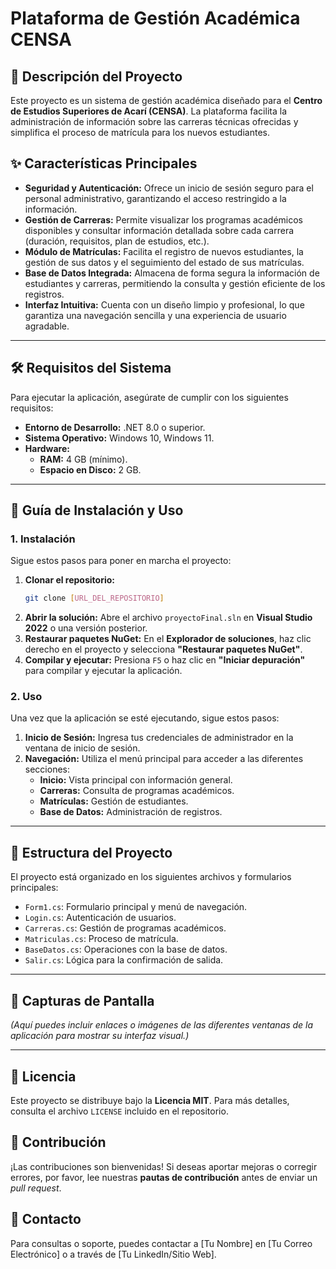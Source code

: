 # Plataforma de Gestión Académica CENSA



## 📝 Descripción del Proyecto

Este proyecto es un sistema de gestión académica diseñado para el **Centro de Estudios Superiores de Acarí (CENSA)**. La plataforma facilita la administración de información sobre las carreras técnicas ofrecidas y simplifica el proceso de matrícula para los nuevos estudiantes.

## ✨ Características Principales

-   **Seguridad y Autenticación:** Ofrece un inicio de sesión seguro para el personal administrativo, garantizando el acceso restringido a la información.
-   **Gestión de Carreras:** Permite visualizar los programas académicos disponibles y consultar información detallada sobre cada carrera (duración, requisitos, plan de estudios, etc.).
-   **Módulo de Matrículas:** Facilita el registro de nuevos estudiantes, la gestión de sus datos y el seguimiento del estado de sus matrículas.
-   **Base de Datos Integrada:** Almacena de forma segura la información de estudiantes y carreras, permitiendo la consulta y gestión eficiente de los registros.
-   **Interfaz Intuitiva:** Cuenta con un diseño limpio y profesional, lo que garantiza una navegación sencilla y una experiencia de usuario agradable.

---

## 🛠️ Requisitos del Sistema

Para ejecutar la aplicación, asegúrate de cumplir con los siguientes requisitos:

-   **Entorno de Desarrollo:** .NET 8.0 o superior.
-   **Sistema Operativo:** Windows 10, Windows 11.
-   **Hardware:**
    -   **RAM:** 4 GB (mínimo).
    -   **Espacio en Disco:** 2 GB.

---

## 🚀 Guía de Instalación y Uso

### 1. Instalación

Sigue estos pasos para poner en marcha el proyecto:

1.  **Clonar el repositorio:**
    ```bash
    git clone [URL_DEL_REPOSITORIO]
    ```
2.  **Abrir la solución:**
    Abre el archivo `proyectoFinal.sln` en **Visual Studio 2022** o una versión posterior.
3.  **Restaurar paquetes NuGet:**
    En el **Explorador de soluciones**, haz clic derecho en el proyecto y selecciona **"Restaurar paquetes NuGet"**.
4.  **Compilar y ejecutar:**
    Presiona `F5` o haz clic en **"Iniciar depuración"** para compilar y ejecutar la aplicación.

### 2. Uso

Una vez que la aplicación se esté ejecutando, sigue estos pasos:

1.  **Inicio de Sesión:** Ingresa tus credenciales de administrador en la ventana de inicio de sesión.
2.  **Navegación:** Utiliza el menú principal para acceder a las diferentes secciones:
    -   **Inicio:** Vista principal con información general.
    -   **Carreras:** Consulta de programas académicos.
    -   **Matrículas:** Gestión de estudiantes.
    -   **Base de Datos:** Administración de registros.

---

## 📂 Estructura del Proyecto

El proyecto está organizado en los siguientes archivos y formularios principales:

-   `Form1.cs`: Formulario principal y menú de navegación.
-   `Login.cs`: Autenticación de usuarios.
-   `Carreras.cs`: Gestión de programas académicos.
-   `Matriculas.cs`: Proceso de matrícula.
-   `BaseDatos.cs`: Operaciones con la base de datos.
-   `Salir.cs`: Lógica para la confirmación de salida.

---

## 📸 Capturas de Pantalla

*(Aquí puedes incluir enlaces o imágenes de las diferentes ventanas de la aplicación para mostrar su interfaz visual.)*

---

## 📜 Licencia

Este proyecto se distribuye bajo la **Licencia MIT**. Para más detalles, consulta el archivo `LICENSE` incluido en el repositorio.

## 🤝 Contribución

¡Las contribuciones son bienvenidas! Si deseas aportar mejoras o corregir errores, por favor, lee nuestras **pautas de contribución** antes de enviar un _pull request_.

## 📧 Contacto

Para consultas o soporte, puedes contactar a [Tu Nombre] en [Tu Correo Electrónico] o a través de [Tu LinkedIn/Sitio Web].
